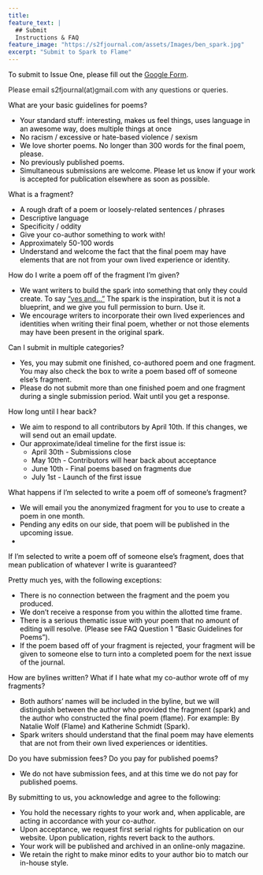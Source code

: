```yaml
---
title: 
feature_text: |
  ## Submit
  Instructions & FAQ
feature_image: "https://s2fjournal.com/assets/Images/ben_spark.jpg"
excerpt: "Submit to Spark to Flame"
---
```

<p style="color:black"> 
To submit to Issue One, please fill out the <a href="https://docs.google.com/forms/d/e/1FAIpQLScK-5ArvstWpBkvBcw4TYKUSAPVl5In5AHuAPFlRvVUN_zhCA/viewform">Google Form</a>. 

Please email s2fjournal(at)gmail.com with any questions or queries.</p>

<p style="color:black"> What are your basic guidelines for poems?</p>
  <ul>
    <li style="color:black">Your standard stuff: interesting, makes us feel things, uses language in an awesome way, does multiple things at once</li>
    <li style="color:black">No racism / excessive or hate-based violence / sexism </li>
    <li style="color:black">We love shorter poems. No longer than 300 words for the final poem, please. </li>
    <li style="color:black">No previously published poems.</li>
    <li style="color:black">Simultaneous submissions are welcome. Please let us know if your work is accepted for publication elsewhere as soon as possible.</li>
  </ul>

<p style="color:black"> What is a fragment?</p>
  <ul>
    <li style="color:black">A rough draft of a poem or loosely-related sentences / phrases </li>
    <li style="color:black">Descriptive language </li>
    <li style="color:black">Specificity / oddity</li>
    <li style="color:black">Give your co-author something to work with!</li>
    <li style="color:black">Approximately 50-100 words</li>
    <li style="color:black">Understand and welcome the fact that the final poem may have elements that are not from your own lived experience or identity.</li>
  </ul>

<p style="color:black"> How do I write a poem off of the fragment I’m given?
  <ul>
    <li style="color:black">We want writers to build the spark into something that only they could create. To say <a href= "https://en.wikipedia.org/wiki/Yes,_and...">“yes and…”</a> The spark is the inspiration, but it is not a blueprint, and we give you full permission to burn. Use it.</li>
    <li style="color:black">We encourage writers to incorporate their own lived experiences and identities when writing their final poem, whether or not those elements may have been present in the original spark.</li>
  </ul>

<p style="color:black"> Can I submit in multiple categories?</p>
  <ul>
    <li style="color:black">Yes, you may submit one finished, co-authored poem and one fragment. You may also check the box to write a poem based off of someone else’s fragment. </li>
    <li style="color:black">Please do not submit more than one finished poem and one fragment during a single submission period. Wait until you get a response. </li>
  </ul>

<p style="color:black"> How long until I hear back?</p>
  <ul>
    <li style="color:black">We aim to respond to all contributors by April 10th. If this changes, we will send out an email update. </li>
    <li style="color:black">Our approximate/ideal timeline for the first issue is:
      <ul>
        <li style="color:black">April 30th - Submissions close </li>
        <li style="color:black">May 10th - Contributors will hear back about acceptance </li>
        <li style="color:black">June 10th - Final poems based on fragments due </li>
        <li style="color:black">July 1st - Launch of the first issue </li>
      </ul>
    </li>
  </ul>

<p style="color:black">What happens if I’m selected to write a poem off of someone’s fragment?</p>
  <ul>
    <li style="color:black"> We will email you the anonymized fragment for you to use to create a poem in one month.</li>
    <li style="color:black">Pending any edits on our side, that poem will be published in the upcoming issue.<li>
  </ul>

<p style="color:black">If I’m selected to write a poem off of someone else’s fragment, does that mean publication of whatever I write is guaranteed?</p>

<p style="color:black">Pretty much yes, with the following exceptions:</p> 
  <ul>
   <li style="color:black">There is no connection between the fragment and the poem you produced. </li>
   <li style="color:black">We don’t receive a response from you within the allotted time frame.</li>
   <li style="color:black">There is a serious thematic issue with your poem that no amount of editing will resolve. (Please see FAQ Question 1 “Basic Guidelines for Poems”).</li>
   <li style="color:black">If the poem based off of your fragment is rejected, your fragment will be given to someone else to turn into a completed poem for the next issue of the journal.</li>
  </ul>

<p style="color:black">How are bylines written? What if I hate what my co-author wrote off of my fragments?</p>
  <ul>
    <li style="color:black">Both authors’ names will be included in the byline, but we will distinguish between the author who provided the fragment (spark) and the author who constructed the final poem (flame). For example: By Natalie Wolf (Flame) and Katherine Schmidt (Spark).</li>
    <li style="color:black">Spark writers should understand that the final poem may have elements that are not from their own lived experiences or identities.</li>
  </ul>

<p style="color:black">Do you have submission fees? Do you pay for published poems?</p>
  <ul>
    <li style="color:black">We do not have submission fees, and at this time we do not pay for published poems.</li>
  </ul>


<p style="color:black">By submitting to us, you acknowledge and agree to the following:</p>
  <ul>
    <li style="color:black">You hold the necessary rights to your work and, when applicable, are acting in accordance with your co-author.</li>
    <li style="color:black">Upon acceptance, we request first serial rights for publication on our website. Upon publication, rights revert back to the authors.</li>
    <li style="color:black">Your work will be published and archived in an online-only magazine.</li>
    <li style="color:black">We retain the right to make minor edits to your author bio to match our in-house style.</li>
  </ul>
